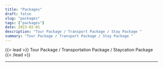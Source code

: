 ```yaml
---
title: "Packages"
draft: false
slug: "packages"
tags: ["packages"]
date: 2023-02-01
description: "Tour Package / Transport Package / Stay Package "
summary: "Tour Package / Transport Package / Stay Package "
---
```


{{< lead >}}
Tour Package / Transportation Package / Staycation Package 
{{< /lead >}}

---
